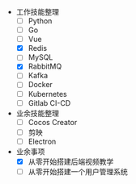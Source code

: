- 工作技能整理
    - [ ] Python
    - [ ] Go
    - [ ] Vue
    - [x] Redis
    - [ ] MySQL
    - [x] RabbitMQ
    - [ ] Kafka
    - [ ] Docker
    - [ ] Kubernetes
    - [ ] Gitlab CI-CD
- 业余技能整理
    - [ ] Cocos Creator
    - [ ] 剪映
    - [ ] Electron
- 业余事项
    - [x] 从零开始搭建后端视频教学
    - [ ] 从零开始搭建一个用户管理系统
